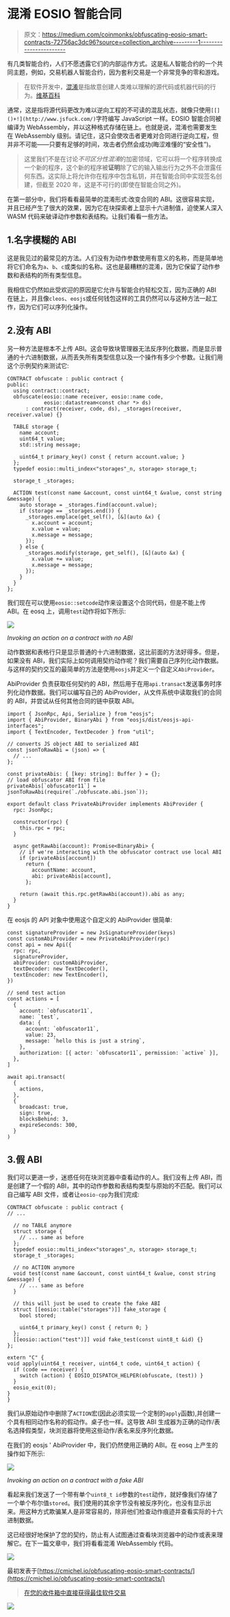 # 混淆 EOSIO 智能合同

> 原文：<https://medium.com/coinmonks/obfuscating-eosio-smart-contracts-72756ac3dc96?source=collection_archive---------1----------------------->

有几类智能合约，人们不愿透露它们的内部运作方式。这是私人智能合约的一个共同主题，例如，交易机器人智能合约，因为套利交易是一个非常竞争的零和游戏。

> 在软件开发中，[混淆](https://en.wikipedia.org/wiki/Obfuscation_(software))是指故意创建人类难以理解的源代码或机器代码的行为。[维基百科](https://en.wikipedia.org/wiki/Obfuscation_(software))

通常，这是指将源代码更改为难以逆向工程的不可读的混乱状态，就像只使用`[[]()+!](http://www.jsfuck.com/)`字符编写 JavaScript 一样。EOSIO 智能合同被编译为 WebAssembly，并以这种格式存储在链上。也就是说，混淆也需要发生在 WebAssembly 级别。请记住，这只会使攻击者更难对合同进行逆向工程，但并非不可能——只要有足够的时间，攻击者仍然会成功(晦涩难懂的“安全性”)。

> 这里我们不是在讨论*不可区分性混淆*的加密领域，它可以将一个程序转换成一个新的程序，这个新的程序被**证明**除了它的输入输出行为之外不会泄露任何东西。这实际上将允许你在程序中包含私钥，并在智能合同中实现签名创建，但截至 2020 年，这是不可行的(即使在智能合同之外)。

在第一部分中，我们将看看最简单的混淆形式:改变合同的 ABI。这很容易实现，并且已经产生了很大的效果，因为它在块探索者上显示十六进制值，迫使某人深入 WASM 代码来破译动作参数和表结构。让我们看看一些方法。

## 1.名字模糊的 ABI

这是我见过的最常见的方法。人们没有为动作参数使用有意义的名称，而是简单地将它们命名为`a`、`b`、`c`或类似的名称。这也是最糟糕的混淆，因为它保留了动作参数和表结构的所有类型信息。

我相信它仍然如此受欢迎的原因是它允许与智能合约轻松交互，因为正确的 ABI 在链上，并且像`cleos`、`eosjs`或任何钱包这样的工具仍然可以与这种方法一起工作，因为它们可以序列化操作。

## 2.没有 ABI

另一种方法是根本不上传 ABI。这会导致块管理器无法反序列化数据，而是显示普通的十六进制数据，从而丢失所有类型信息以及一个操作有多少个参数。让我们用这个示例契约来测试它:

```
CONTRACT obfuscate : public contract {
public:
  using contract::contract;
  obfuscate(eosio::name receiver, eosio::name code,
            eosio::datastream<const char *> ds)
      : contract(receiver, code, ds), _storages(receiver, receiver.value) {}

  TABLE storage {
    name account;
    uint64_t value;
    std::string message;

    uint64_t primary_key() const { return account.value; }
  };
  typedef eosio::multi_index<"storages"_n, storage> storage_t;

  storage_t _storages;

  ACTION test(const name &account, const uint64_t &value, const string &message) {
    auto storage = _storages.find(account.value);
    if (storage == _storages.end()) {
      _storages.emplace(get_self(), [&](auto &x) {
        x.account = account;
        x.value = value;
        x.message = message;
      });
    } else {
      _storages.modify(storage, get_self(), [&](auto &x) {
        x.value += value;
        x.message = message;
      });
    }
  }
};
```

我们现在可以使用`eosio::setcode`动作来设置这个合同代码，但是不能上传 ABI。在 eosq 上，调用`test`动作将如下所示:

![](img/7ed1ad51686f5d7311326aa781d9e95e.png)

*Invoking an action on a contract with no ABI*

动作数据和表格行只是显示普通的十六进制数据，这比前面的方法好得多。但是，如果没有 ABI，我们实际上如何调用契约动作呢？我们需要自己序列化动作数据。与这样的契约交互的最简单的方法是使用`eosjs`并定义一个自定义`AbiProvider`。

AbiProvider 负责获取任何契约的 ABI，然后用于在用`api.transact`发送事务时序列化动作数据。我们可以编写自己的 AbiProvider，从文件系统中读取我们的合同的 ABI，并尝试从任何其他合同的链中获取 ABI。

```
import { JsonRpc, Api, Serialize } from "eosjs";
import { AbiProvider, BinaryAbi } from "eosjs/dist/eosjs-api-interfaces";
import { TextEncoder, TextDecoder } from "util";

// converts JS object ABI to serialized ABI
const jsonToRawAbi = (json) => {
  // ...
};

const privateAbis: { [key: string]: Buffer } = {};
// load obfuscator ABI from file
privateAbis[`obfuscator11`] = jsonToRawAbi(require(`./obfuscate.abi.json`));

export default class PrivateAbiProvider implements AbiProvider {
  rpc: JsonRpc;

  constructor(rpc) {
    this.rpc = rpc;
  }

  async getRawAbi(account): Promise<BinaryAbi> {
    // if we're interacting with the obfuscator contract use local ABI
    if (privateAbis[account])
      return {
        accountName: account,
        abi: privateAbis[account],
      };

    return (await this.rpc.getRawAbi(account)).abi as any;
  }
}
```

在 eosjs 的 API 对象中使用这个自定义的 AbiProvider 很简单:

```
const signatureProvider = new JsSignatureProvider(keys)
const customAbiProvider = new PrivateAbiProvider(rpc)
const api = new Api({
  rpc: rpc,
  signatureProvider,
  abiProvider: customAbiProvider,
  textDecoder: new TextDecoder(),
  textEncoder: new TextEncoder(),
})

// send test action
const actions = [
  {
    account: `obfuscator11`,
    name: `test`,
    data: {
      account: `obfuscator11`,
      value: 23,
      message: `hello this is just a string`,
    },
    authorization: [{ actor: `obfuscator11`, permission: `active` }],
  },
]

await api.transact(
  {
    actions,
  },
  {
    broadcast: true,
    sign: true,
    blocksBehind: 3,
    expireSeconds: 300,
  }
)
```

## 3.假 ABI

我们可以更进一步，迷惑任何在块浏览器中查看动作的人。我们没有上传 ABI，而是创建了一个假的 ABI，其中的动作参数和表结构类型与原始的不匹配。我们可以自己编写 ABI 文件，或者让`eosio-cpp`为我们完成:

```
CONTRACT obfuscate : public contract {
// ...

  // no TABLE anymore
  struct storage {
    // ... same as before
  };
  typedef eosio::multi_index<"storages"_n, storage> storage_t;
  storage_t _storages;

  // no ACTION anymore
  void test(const name &account, const uint64_t &value, const string &message) {
    // ... same as before
  }

  // this will just be used to create the fake ABI
  struct [[eosio::table("storages")]] fake_storage {
    bool stored;

    uint64_t primary_key() const { return 0; }
  };
  [[eosio::action("test")]] void fake_test(const uint8_t &id) {}
};

extern "C" {
void apply(uint64_t receiver, uint64_t code, uint64_t action) {
  if (code == receiver) {
    switch (action) { EOSIO_DISPATCH_HELPER(obfuscate, (test)) }
  }
  eosio_exit(0);
}
}
```

我们从原始动作中删除了`ACTION`宏(因此必须实现一个定制的`apply`函数),并创建一个具有相同动作名称的假动作。桌子也一样。这导致 ABI 生成器为正确的动作/表名选择假类型，块浏览器将使用这些动作/表名来反序列化数据。

在我们的 eosjs ' AbiProvider 中，我们仍然使用正确的 ABI。在 eosq 上产生的操作如下所示:

![](img/db11d2934bb35f8fb85c34e5526d1566.png)

*Invoking an action on a contract with a fake ABI*

看起来我们发送了一个带有单个`uint8_t id`参数的`test`动作，就好像我们存储了一个单个布尔值`stored`。我们使用的其余字节没有被反序列化，也没有显示出来。用这种方式欺骗某人是非常容易的，除非他们检查动作痕迹并查看实际的十六进制数据。

这已经很好地保护了您的契约，防止有人试图通过查看块浏览器中的动作或表来理解它。在下一篇文章中，我们将看看混淆 WebAssembly 代码。

[![](img/95b829ebe7a6ced00fb83c11b0768b5a.png)](https://learneos.dev)

最初发表于[https://cmichel.io/obfuscating-eosio-smart-contracts/](https://cmichel.io/obfuscating-eosio-smart-contracts/)

> [在您的收件箱中直接获得最佳软件交易](https://coincodecap.com/?utm_source=coinmonks)

[![](img/7c0b3dfdcbfea594cc0ae7d4f9bf6fcb.png)](https://coincodecap.com/?utm_source=coinmonks)